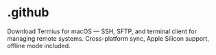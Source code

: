 # .github
Download Termius for macOS — SSH, SFTP, and terminal client for managing remote systems. Cross-platform sync, Apple Silicon support, offline mode included.
